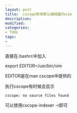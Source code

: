 ```yaml
---
layout: post
title:  cscope修改默认编辑器为vim
description: 
modified: 
categories: 
- TOOL 
tags:
- 
---
```


直接在.bashrc中加入

export EDITOR=/usr/bin/vim

EDITOR是在man cscope中提供的


执行cscope有时候会显示
	
	cscope: no source files found


可以使用cscope-indexer -r即可
